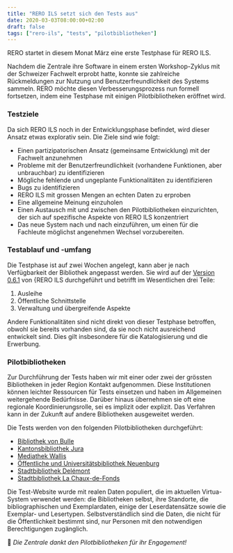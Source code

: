 ```yaml
---
title: "RERO ILS setzt sich den Tests aus"
date: 2020-03-03T08:00:00+02:00
draft: false
tags: ["rero-ils", "tests", "pilotbibliotheken"]
---
```


RERO startet in diesem Monat März eine erste Testphase für RERO ILS.

Nachdem die Zentrale ihre Software in einem ersten Workshop-Zyklus mit der Schweizer Fachwelt erprobt hatte, konnte sie zahlreiche Rückmeldungen zur Nutzung und Benutzerfreundlichkeit des Systems sammeln. RERO möchte diesen Verbesserungsprozess nun formell fortsetzen, indem eine Testphase mit einigen Pilotbibliotheken eröffnet wird.

<!--more-->

### Testziele

Da sich RERO ILS noch in der Entwicklungsphase befindet, wird dieser Ansatz etwas explorativ sein. Die Ziele sind wie folgt:

* Einen partizipatorischen Ansatz (gemeinsame Entwicklung) mit der Fachwelt anzunehmen
* Probleme mit der Benutzerfreundlichkeit (vorhandene Funktionen, aber unbrauchbar) zu identifizieren
* Mögliche fehlende und ungeplante Funktionalitäten zu identifizieren
* Bugs zu identifizieren
* RERO ILS mit grossen Mengen an echten Daten zu erproben
* Eine allgemeine Meinung einzuholen
* Einen Austausch mit und zwischen den Pilotbibliotheken einzurichten, der sich auf spezifische Aspekte von RERO ILS konzentriert 
* Das neue System nach und nach einzuführen, um einen für die Fachleute möglichst angenehmen Wechsel vorzubereiten.

### Testablauf und -umfang

Die Testphase ist auf zwei Wochen angelegt, kann aber je nach Verfügbarkeit der Bibliothek angepasst werden. Sie wird auf der [Version 0.6.1](https://github.com/rero/rero-ils/releases/tag/v0.6.1) von {RERO ILS durchgeführt und betrifft im Wesentlichen drei Teile:

1. Ausleihe
2. Öffentliche Schnittstelle
3. Verwaltung und übergreifende Aspekte

Andere Funktionalitäten sind nicht direkt von dieser Testphase betroffen, obwohl sie bereits vorhanden sind, da sie noch nicht ausreichend entwickelt sind. Dies gilt insbesondere für die Katalogisierung und die Erwerbung.

### Pilotbibliotheken

Zur Durchführung der Tests haben wir mit einer oder zwei der grössten Bibliotheken in jeder Region Kontakt aufgenommen. Diese Institutionen können leichter Ressourcen für Tests einsetzen und haben im Allgemeinen weitergehende Bedürfnisse. Darüber hinaus übernehmen sie oft eine regionale Koordinierungsrolle, sei es implizit oder explizit. Das Verfahren kann in der Zukunft auf andere Bibliotheken ausgeweitet werden.

Die Tests werden von den folgenden Pilotbibliotheken durchgeführt:

* [Bibliothek von Bulle](https://musee-gruerien.ch/)
* [Kantonsbibliothek Jura](https://www.jura.ch/occ/bicj)
* [Mediathek Wallis](https://www.mediatheque.ch/)
* [Öffentliche und Universitätsbibliothek Neuenburg](http://bpun.unine.ch/)
* [Stadtbibliothek Delémont](http://www.delemont.ch/fr/Tourisme-culture-et-loisirs/Vie-culturelles/Bibliotheque/Bibliotheque.html)
* [Stadtbibliothek La Chaux-de-Fonds](http://cdf-bibliotheques.ne.ch/)

Die Test-Website wurde mit realen Daten populiert, die im aktuellen Virtua-System verwendet werden: die Bibliotheken selbst, ihre Standorte, die bibliographischen und Exemplardaten, einige der Leserdatensätze sowie die Exemplar- und Lesertypen. Selbstverständlich sind die Daten, die nicht für die Öffentlichkeit bestimmt sind, nur Personen mit den notwendigen Berechtigungen zugänglich.

💙 *Die Zentrale dankt den Pilotbibliotheken für ihr Engagement!*
